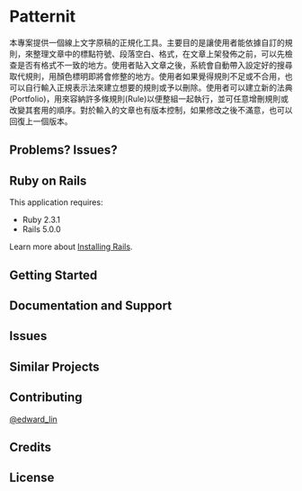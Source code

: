 Patternit
================

本專案提供一個線上文字原稿的正規化工具。主要目的是讓使用者能依據自訂的規則，來整理文章中的標點符號、段落空白、格式，在文章上架發佈之前，可以先檢查是否有格式不一致的地方。使用者貼入文章之後，系統會自動帶入設定好的搜尋取代規則，用顏色標明即將會修整的地方。使用者如果覺得規則不足或不合用，也可以自行輸入正規表示法來建立想要的規則或予以刪除。使用者可以建立新的法典(Portfolio)，用來容納許多條規則(Rule)以便整組一起執行，並可任意增刪規則或改變其套用的順序。對於輸入的文章也有版本控制，如果修改之後不滿意，也可以回復上一個版本。

Problems? Issues?
-----------

Ruby on Rails
-------------

This application requires:

- Ruby 2.3.1
- Rails 5.0.0

Learn more about [Installing Rails](http://railsapps.github.io/installing-rails.html).

Getting Started
---------------

Documentation and Support
-------------------------

Issues
-------------

Similar Projects
----------------

Contributing
------------

[@edward_lin](https://twitter.com/edward_lin)

Credits
-------

License
-------
